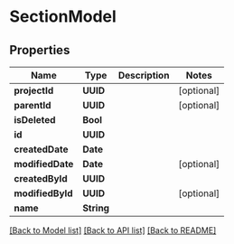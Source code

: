 # SectionModel

## Properties
Name | Type | Description | Notes
------------ | ------------- | ------------- | -------------
**projectId** | **UUID** |  | [optional] 
**parentId** | **UUID** |  | [optional] 
**isDeleted** | **Bool** |  | 
**id** | **UUID** |  | 
**createdDate** | **Date** |  | 
**modifiedDate** | **Date** |  | [optional] 
**createdById** | **UUID** |  | 
**modifiedById** | **UUID** |  | [optional] 
**name** | **String** |  | 

[[Back to Model list]](../README.md#documentation-for-models) [[Back to API list]](../README.md#documentation-for-api-endpoints) [[Back to README]](../README.md)


